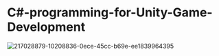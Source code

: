 # C#-programming-for-Unity-Game-Development
![217028879-10208836-0ece-45cc-b69e-ee1839964395](https://user-images.githubusercontent.com/121171874/217029948-868281e7-f7cc-4a07-9d06-567647600b9c.png)

